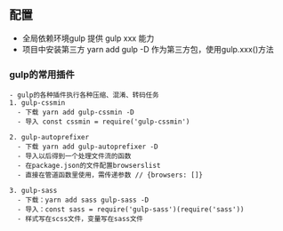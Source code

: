 ## 配置
  - 全局依赖环境gulp
    提供 gulp xxx 能力
  - 项目中安装第三方 yarn add gulp -D
    作为第三方包，使用gulp.xxx()方法
  
  ### gulp的常用插件
    - gulp的各种插件执行各种压缩、混淆、转码任务
    1. gulp-cssmin
      - 下载 yarn add gulp-cssmin -D
      - 导入 const cssmin = require('gulp-cssmin')
    
    2. gulp-autoprefixer
      - 下载 yarn add gulp-autoprefixer -D
      - 导入以后得到一个处理文件流的函数
      - 在package.json的文件配置browserslist
      - 直接在管道函数里使用，需传递参数 // {browsers: []}

    3. gulp-sass
      - 下载：yarn add sass gulp-sass -D
      - 导入：const sass = require('gulp-sass')(require('sass'))
      - 样式写在scss文件，变量写在sass文件
        